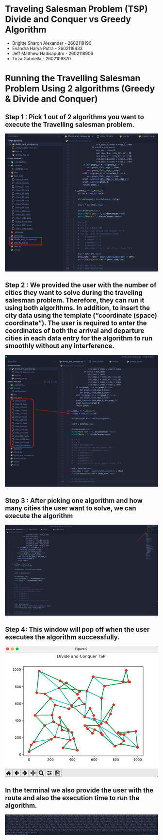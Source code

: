# Traveling Salesman Problem (TSP) Divide and Conquer vs  Greedy Algorithm
*  Brigitte Sharon Alexander - 2602119190
* Evandra Harya Putra - 2602118433
* Jeff Matthew Hadisaputro - 2602118906
* Tirza Gabriella - 2602109870

# Running the Travelling Salesman Problem Using 2 algorithms (Greedy & Divide and Conquer)

## Step 1 : Pick 1 out of 2 algorithms you want to execute the Travelling salesman problem.
![alt text](images/image3.png)

## Step 2 : We provided the user with the number of cities they want to solve during the traveling salesman problem. Therefore, they can run it using both algorithms. In addition, to insert the city data using the template (“coordinate (space) coordinate”). The user is required to enter the coordinates of both the arrival and departure cities in each data entry for the algorithm to run smoothly without any interference. 
![alt text](images/image5.png)

## Step 3 : After picking one algorithm and how many cities the user want to solve, we can execute the algorithm
![alt text](images/image1.png)

## Step 4: This window will pop off when the user executes the algorithm successfully. 
![alt text](images/image4.png)

## In the terminal we also provide the user with the route and also the execution time to run the algorithm.
![alt text](images/image2.png)
